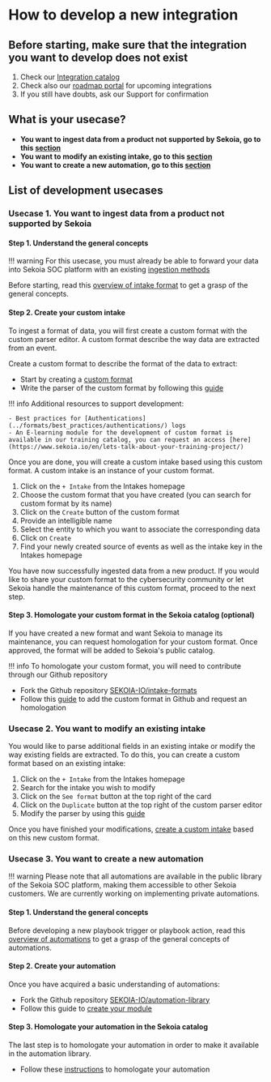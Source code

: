 # How to develop a new integration

## Before starting, make sure that the integration you want to develop does not exist

1. Check our [Integration catalog](https://www.sekoia.io/en/integrations-catalog/)
2. Check also our [roadmap portal](https://roadmap-integrations.sekoia.io/tabs/18-coming-next) for upcoming integrations
3. If you still have doubts, ask our Support for confirmation

## What is your usecase?

- **You want to ingest data from a product not supported by Sekoia, go to this [section](#usecase-1-you-want-to-ingest-data-from-a-product-not-supported-by-sekoia)**
- **You want to modify an existing intake, go to this [section](#usecase-2-you-want-to-modify-an-existing-intake)**
- **You want to create a new automation, go to this [section](#usecase-3-you-want-to-create-a-new-automation)**

## List of development usecases

### Usecase 1. You want to ingest data from a product not supported by Sekoia

#### Step 1. Understand the general concepts

!!! warning
    For this usecase, you must already be able to forward your data into Sekoia SOC platform with an existing [ingestion methods](/integration/ingestion_methods/)

Before starting, read this [overview of intake format](../formats/overview/) to get a grasp of the general concepts.

#### Step 2. Create your custom intake

To ingest a format of data, you will first create a custom format with the custom parser editor. A custom format describe the way data are extracted from an event.

Create a custom format to describe the format of the data to extract:

- Start by creating a [custom format](../formats/create_a_format/#custom-format-creation-on-the-platform)
- Write the parser of the custom format by following this [guide](../formats/parser/) 

!!! info
    Additional resources to support development:

    - Best practices for [Authentications](../formats/best_practices/authentications/) logs
    - An E-learning module for the development of custom format is available in our training catalog, you can request an access [here](https://www.sekoia.io/en/lets-talk-about-your-training-project/)

Once you are done, you will create a custom intake based using this custom format. A custom intake is an instance of your custom format.

1. Click on the `+ Intake` from the Intakes homepage
2. Choose the custom format that you have created (you can search for custom format by its name)
3. Click on the `Create` button of the custom format
4. Provide an intelligible name
5. Select the entity to which you want to associate the corresponding data
6. Click on `Create`
7. Find your newly created source of events as well as the intake key in the Intakes homepage

You have now successfully ingested data from a new product. If you would like to share your custom format to the cybersecurity community or let Sekoia handle the maintenance of this custom format, proceed to the next step.

#### Step 3. Homologate your custom format in the Sekoia catalog (optional)

If you have created a new format and want Sekoia to manage its maintenance, you can request homologation for your custom format. Once approved, the format will be added to Sekoia's public catalog.

!!! info
    To homologate your custom format, you will need to contribute through our Github repository 

- Fork the Github repository [SEKOIA-IO/intake-formats](https://github.com/SEKOIA-IO/intake-formats)
- Follow this [guide](../formats/create_a_format/#custom-format-creation-with-the-github-repository) to add the custom format in Github and request an homologation

### Usecase 2. You want to modify an existing intake

You would like to parse additional fields in an existing intake or modify the way existing fields are extracted. To do this, you can create a custom format based on an existing intake:

1. Click on the `+ Intake` from the Intakes homepage
2. Search for the intake you wish to modify
3. Click on the `See format` button at the top right of the card
4. Click on the `Duplicate` button at the top right of the custom parser editor
5. Modify the parser by using this [guide](../formats/parser/) 

Once you have finished your modifications, [create a custom intake](#step-2-create-your-custom-intake) based on this new custom format.

### Usecase 3. You want to create a new automation

!!! warning
    Please note that all automations are available in the public library of the Sekoia SOC platform, making them accessible to other Sekoia customers. We are currently working on implementing private automations.

#### Step 1. Understand the general concepts

Before developing a new playbook trigger or playbook action, read this [overview of automations](../automation/overview) to get a grasp of the general concepts of automations.

#### Step 2. Create your automation

Once you have acquired a basic understanding of automations:

- Fork the Github repository [SEKOIA-IO/automation-library](https://github.com/SEKOIA-IO/automation-library)
- Follow this guide to [create your module](../automation/create_a_module/)

#### Step 3. Homologate your automation in the Sekoia catalog

The last step is to homologate your automation in order to make it available in the automation library.

- Follow these [instructions](../automation/create_a_module/#homologation-request) to homologate your automation